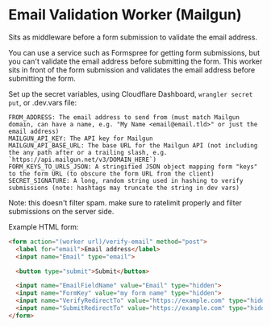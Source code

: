 # Email Validation Worker (Mailgun)

Sits as middleware before a form submission to validate the email address.

You can use a service such as Formspree for getting form submissions, but you can't validate the email address before submitting the form. This worker sits in front of the form submission and validates the email address before submitting the form.

Set up the secret variables, using Cloudflare Dashboard, `wrangler secret put`, or .dev.vars file:

```
FROM_ADDRESS: The email address to send from (must match Mailgun domain, can have a name, e.g. "My Name <email@email.tld>" or just the email address)
MAILGUN_API_KEY: The API key for Mailgun
MAILGUN_API_BASE_URL: The base URL for the Mailgun API (not including the any path after or a trailing slash, e.g. `https://api.mailgun.net/v3/DOMAIN_HERE`)
FORM_KEYS_TO_URLS_JSON: A stringified JSON object mapping form "keys" to the form URL (to obscure the form URL from the client)
SECRET_SIGNATURE: A long, random string used in hashing to verify submissions (note: hashtags may truncate the string in dev vars)
```

Note: this doesn't filter spam. make sure to ratelimit properly and filter submissions on the server side.

Example HTML form:

```html
<form action="(worker url)/verify-email" method="post">
  <label for="email">Email address</label>
  <input name="Email" type="email">

  <button type="submit">Submit</button>

  <input name="EmailFieldName" value="Email" type="hidden">
  <input name="FormKey" value="my form name" type="hidden">
  <input name="VerifyRedirectTo" value="https://example.com" type="hidden"> <!-- optional -->
  <input name="SubmitRedirectTo" value="https://example.com" type="hidden"> <!-- optional -->
</form>
```

